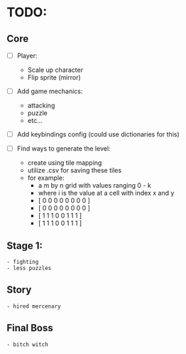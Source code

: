 # TODO:

## Core
- [ ] Player:
    - Scale up character
    - Flip sprite (mirror)

- [ ] Add game mechanics:
    - attacking
    - puzzle
    - etc...
- [ ] Add keybindings config (could use dictionaries for this)
- [ ] Find ways to generate the level:
    - create using tile mapping
    - utilize .csv for saving these tiles
    - for example:
        - a m by n grid with values ranging 0 - k
        - where i is the value at a cell with index x and y
        - [ 0 0 0 0 0 0 0 0 ]
        - [ 0 0 0 0 0 0 0 0 ]
        - [ 1 1 1 0 0 1 1 1 ]
        - [ 1 1 1 0 0 1 1 1 ]

## Stage 1:
    - fighting 
    - less puzzles

## Story 
    - hired mercenary

## Final Boss
    - bitch witch

